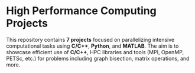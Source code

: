 # High Performance Computing Projects

This repository contains **7 projects** focused on parallelizing intensive computational tasks using **C/C++**, **Python**, and **MATLAB**. 
The aim is to showcase efficient use of **C/C++**, HPC libraries and tools (MPI, OpenMP, PETSc, etc.) for problems including graph bisection, matrix operations, and more.
